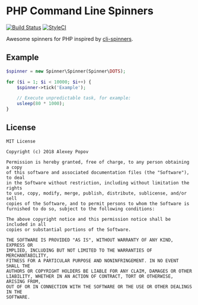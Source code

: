 # PHP Command Line Spinners

[![Build Status](https://travis-ci.org/alexeyco/php-cli-spinner.svg?branch=master)](https://travis-ci.org/alexeyco/php-cli-spinner)
[![StyleCI](https://styleci.io/repos/127398089/shield?style=flat&branch=master)](https://styleci.io/repos/127398089?branch=master)

Awesome spinners for PHP inspired by [cli-spinners](https://github.com/sindresorhus/cli-spinners).

## Example

```php
$spinner = new Spinner\Spinner(Spinner\DOTS);

for ($i = 1; $i < 10000; $i++) {
    $spinner->tick('Example');

    // Execute unpredictable task, for example:
    usleep(80 * 1000);
}
```

## License

```
MIT License

Copyright (c) 2018 Alexey Popov

Permission is hereby granted, free of charge, to any person obtaining a copy
of this software and associated documentation files (the "Software"), to deal
in the Software without restriction, including without limitation the rights
to use, copy, modify, merge, publish, distribute, sublicense, and/or sell
copies of the Software, and to permit persons to whom the Software is
furnished to do so, subject to the following conditions:

The above copyright notice and this permission notice shall be included in all
copies or substantial portions of the Software.

THE SOFTWARE IS PROVIDED "AS IS", WITHOUT WARRANTY OF ANY KIND, EXPRESS OR
IMPLIED, INCLUDING BUT NOT LIMITED TO THE WARRANTIES OF MERCHANTABILITY,
FITNESS FOR A PARTICULAR PURPOSE AND NONINFRINGEMENT. IN NO EVENT SHALL THE
AUTHORS OR COPYRIGHT HOLDERS BE LIABLE FOR ANY CLAIM, DAMAGES OR OTHER
LIABILITY, WHETHER IN AN ACTION OF CONTRACT, TORT OR OTHERWISE, ARISING FROM,
OUT OF OR IN CONNECTION WITH THE SOFTWARE OR THE USE OR OTHER DEALINGS IN THE
SOFTWARE.
```

